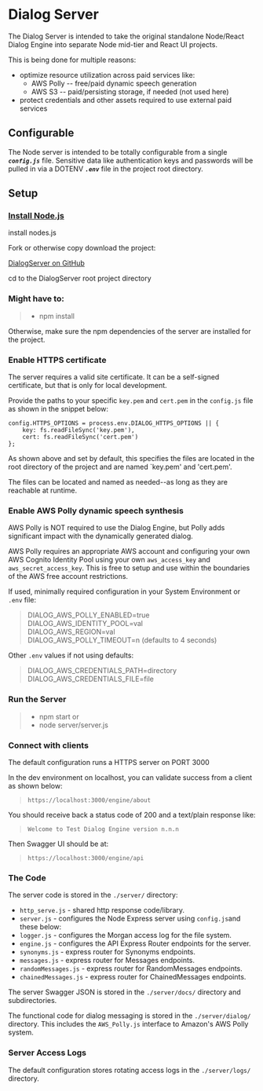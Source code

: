 # Dialog Server

The Dialog Server is intended to take the original standalone Node/React Dialog Engine into separate Node mid-tier and React UI projects.

This is being done for multiple reasons:

- optimize resource utilization across paid services like:
    - AWS Polly -- free/paid dynamic speech generation
    - AWS S3 -- paid/persisting storage, if needed  (not used here)
- protect credentials and other assets required to use external paid services


## Configurable

The Node server is intended to be totally configurable from a single ***`config.js`*** file.
Sensitive data like authentication keys and passwords will be pulled in via a DOTENV ***`.env`*** file in the project root directory.


## Setup


### [Install Node.js](https://nodejs.org/en/download/)
install nodes.js

Fork or otherwise copy download the project:

[DialogServer on GitHub](https://github.com/sascanagl/DialogServer)

cd to the DialogServer root project directory


### Might have to:

> * npm install 

Otherwise, make sure the npm dependencies of the server are installed for the project.


### Enable HTTPS certificate

The server requires a valid site certificate.  It can be a self-signed certificate, but that is only for local development.

Provide the paths to your specific `key.pem` and `cert.pem` in the `config.js` file as shown in the snippet below:

```
config.HTTPS_OPTIONS = process.env.DIALOG_HTTPS_OPTIONS || {
    key: fs.readFileSync('key.pem'),
    cert: fs.readFileSync('cert.pem')
};
```
As shown above and set by default, this specifies the files are located in the root directory of the project and are named `key.pem' and 'cert.pem'.

The files can be located and named as needed--as long as they are reachable at runtime.


### Enable AWS Polly dynamic speech synthesis

AWS Polly is NOT required to use the Dialog Engine, but Polly adds significant impact with the dynamically generated dialog.

AWS Polly requires an appropriate AWS account and configuring your own AWS Cognito Identity Pool using your own ```aws_access_key``` and ```aws_secret_access_key```.
This is free to setup and use within the boundaries of the AWS free account restrictions.

If used, minimally required configuration in your System Environment or ```.env``` file:

>DIALOG_AWS_POLLY_ENABLED=true \
>DIALOG_AWS_IDENTITY_POOL=val \
>DIALOG_AWS_REGION=val \
>DIALOG_AWS_POLLY_TIMEOUT=n  (defaults to 4 seconds)

Other ```.env``` values if not using defaults:

>DIALOG_AWS_CREDENTIALS_PATH=directory \
>DIALOG_AWS_CREDENTIALS_FILE=file


### Run the Server

> * npm start
or
> * node server/server.js


### Connect with clients

The default configuration runs a HTTPS server on PORT 3000

In the dev environment on localhost, you can validate success from a client as shown below:

> ```https://localhost:3000/engine/about```

You should receive back a status code of 200 and a text/plain response like:

> ```Welcome to Test Dialog Engine version n.n.n```

Then Swagger UI should be at:

> ```https://localhost:3000/engine/api```


### The Code

The server code is stored in the ```./server/``` directory:

- ```http_serve.js``` - shared http response code/library.
- ```server.js``` - configures the Node Express server using ```config.js```and these below:
- ```logger.js``` - configures the Morgan access log for the file system.
- ```engine.js``` - configures the API Express Router endpoints for the server.
- ```synonyms.js``` - express router for Synonyms endpoints.
- ```messages.js``` - express router for Messages endpoints.
- ```randomMessages.js``` - express router for RandomMessages endpoints.
- ```chainedMessages.js``` - express router for ChainedMessages endpoints.

The server Swagger JSON is stored in the ```./server/docs/``` directory and subdirectories.

The functional code for dialog messaging is stored in the ```./server/dialog/``` directory.
This includes the ```AWS_Polly.js``` interface to Amazon's AWS Polly system.

### Server Access Logs

The default configuration stores rotating access logs in the ```./server/logs/``` directory.